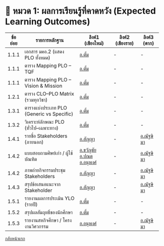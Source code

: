 # 📘 หมวด 1: ผลการเรียนรู้ที่คาดหวัง (Expected Learning Outcomes)

| ข้อย่อย | รายการหลักฐาน                              | ลิงค์1 (เชียงใหม่)     | ลิงค์2 (เชียงราย) | ลิงค์3 (ตาก)     |
|---------|----------------------------------------------|--------------------------|--------------------|------------------|
| 1.1.1   | เอกสาร มคอ.2 (แสดง PLO ทั้งหมด)           | [อ.ตั้ม](https://drive.google.com/file/d/1NjomqE3HwCC5Nan0lJiiT3iIgMzSSnzF/view?usp=drive_link) | -                  | -                |
| 1.1.1   | ตาราง Mapping PLO – TQF                      | [อ.ตั้ม](https://github.com/CPE-RMUTL/.github/blob/main/profile/evidence/1-expected-learning-outcomes/mapping-plo-tqf.md) | -                  | -                |
| 1.1.1   | ตาราง Mapping PLO – Vision & Mission         | [อ.ตั้ม](https://github.com/CPE-RMUTL/.github/blob/main/profile/evidence/1-expected-learning-outcomes/mapping-plo-tqf.md) | -                  | -                |
| 1.2.1   | ตาราง CLO–PLO Matrix (รวมทุกวิชา)           | [อ.ตั้ม](https://github.com/CPE-RMUTL/.github/blob/main/profile/evidence/1-expected-learning-outcomes/mapping-plo-clo.md) | -                  | -                |
| 1.3.1   | ตารางแบ่งประเภท PLO (Generic vs Specific)   | [อ.ตั้ม](https://github.com/CPE-RMUTL/.github/blob/main/profile/evidence/1-expected-learning-outcomes/mapping-plo-generic-specific.md) | -                  | -                |
| 1.3.2   | วิเคราะห์ลักษณะ PLO (ทั่วไป–เฉพาะทาง)     | [อ.ตั้ม](https://github.com/CPE-RMUTL/.github/blob/main/profile/evidence/1-expected-learning-outcomes/PLO-Analysis.md) | -                  | -                |
| 1.4.1   | รายชื่อ Stakeholders (ภายนอก)              | [อ.สัญญา](#)             | -                  | [อ.ณัฐษิมา](https://docs.google.com/forms/d/1ofUJCMfD7c8RZlENbcuFYS6GMFs-qvcxoqSlTfxkXtY/viewanalytics) |
| 1.4.2   | แบบสอบถามศิษย์เก่า / ผู้ใช้บัณฑิต         | [อ.ขวัญชัย อ.ปณต อ.อนุพงศ์](https://drive.google.com/drive/folders/1XkNPNlcqqMIbOXD5Pwlp4rhqhDN4Npzd?usp=sharing) | -                  | [อ.ณัฐษิมา](https://docs.google.com/forms/d/e/1FAIpQLSf7-Oq4cBuMGpzWteghDjU8d6HdlBUNDUDILsZh5jgnPw0U3Q/viewform?usp=header) |
| 1.4.2   | ภาพถ่ายกิจกรรมประชุม Stakeholders          | [อ.สัญญา](#)             | -                  | [อ.ณัฐษิมา](https://livermutlac.sharepoint.com/:f:/s/teams-CPETCRMUTLTak-/Eo5NCh1BD_NKq0JPS3APDDsBCkuD826lqz0uBfs7JNrsSg?e=cyns4C) |
| 1.4.3   | สรุปข้อเสนอแนะจาก Stakeholder              | [อ.สัญญา](#)             | -                  | [อ.ณัฐษิมา](https://docs.google.com/forms/d/1ofUJCMfD7c8RZlENbcuFYS6GMFs-qvcxoqSlTfxkXtY/viewanalytics) |
| 1.5.1   | รายงานผลการประเมิน YLO (รายปี)             | [อ.ตั้ม](https://lookerstudio.google.com/reporting/89f6bb57-0f55-4bcc-93c1-2485d20a440e) | -                  | -                |
| 1.5.2   | สรุปผลสัมฤทธิ์ของนักศึกษา                   | [อ.ตั้ม](https://github.com/CPE-RMUTL/.github/blob/main/profile/evidence/1-expected-learning-outcomes/Student-Achievement-Summary.md) | -                  | -                |
| 1.5.3   | รายงานสหกิจศึกษา / โครงงานวิศวกรรม       | [อ.อนุพงศ์](https://docs.google.com/document/d/1UOSj-FL_zzxLfIT7yhqAeo9cl-nNckFlpF14XgEkdzw/edit?usp=sharing) | -                  | [อ.ณัฐษิมา](https://livermutlac.sharepoint.com/:f:/s/teams-CPETCRMUTLTak-/Eqoqg-R2GWJAuVEnCHb6gdEB0SbxrrvS9NoE3nkkswULzA?e=VNvmTY) |



[กลับหน้าแรก](https://github.com/CPE-RMUTL/.github/blob/main/profile/README.md)

